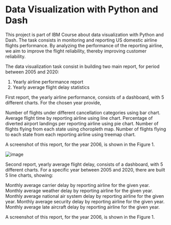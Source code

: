 # Data Visualization with Python and Dash

This project is part of IBM Course about data visualization with Python and Dash.
The task consists in monitoring and reporting US domestic airline flights performance. 
By analyzing the performance of the reporting airline, we aim to improve the flight reliability, thereby improving customer reliability.

The data visualization task consist in building two main report, for period between 2005 and 2020:

1) Yearly airline performance report
2) Yearly average flight delay statistics

First report, the yearly airline performance,  consists of a dashboard, with 5 different charts. For the chosen year provide,

  Number of flights under different cancellation categories using bar chart.
  Average flight time by reporting airline using line chart.
  Percentage of diverted airport landings per reporting airline using pie chart.
  Number of flights flying from each state using choropleth map.
  Number of flights flying to each state from each reporting airline using treemap chart.
  
A screenshot of this report, for the year 2006, is shown in the Figure 1.

![image](https://user-images.githubusercontent.com/19204977/225674831-51a08c2d-ef18-4b09-a1bf-7202accf5874.png)
  
Second report, yearly average flight delay, consists of a dashboard, with 5 different charts. For a specific year between 2005 and 2020, there are built 5 line charts, showing:

  Monthly average carrier delay by reporting airline for the given year.
  Monthly average weather delay by reporting airline for the given year.
  Monthly average national air system delay by reporting airline for the given year.
  Monthly average security delay by reporting airline for the given year.
  Monthly average late aircraft delay by reporting airline for the given year.

A screenshot of this report, for the year 2006, is shown in the Figure 1.

